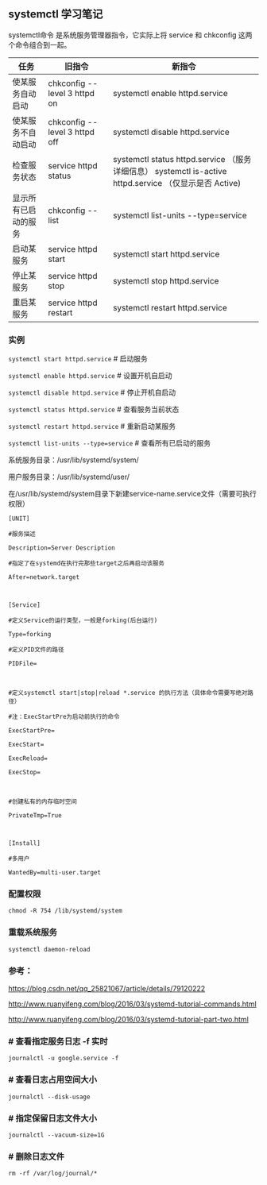 ## **systemctl 学习笔记**



systemctl命令 是系统服务管理器指令，它实际上将 service 和 chkconfig 这两个命令组合到一起。

| 任务                 | 旧指令                        | 新指令                                                       |
| -------------------- | ----------------------------- | ------------------------------------------------------------ |
| 使某服务自动启动     | chkconfig --level 3 httpd on  | systemctl enable httpd.service                               |
| 使某服务不自动启动   | chkconfig --level 3 httpd off | systemctl disable httpd.service                              |
| 检查服务状态         | service httpd status          | systemctl status httpd.service （服务详细信息） systemctl is-active httpd.service （仅显示是否 Active) |
| 显示所有已启动的服务 | chkconfig --list              | systemctl list-units --type=service                          |
| 启动某服务           | service httpd start           | systemctl start httpd.service                                |
| 停止某服务           | service httpd stop            | systemctl stop httpd.service                                 |
| 重启某服务           | service httpd restart         | systemctl restart httpd.service                              |



### 实例

`systemctl start httpd.service` # 启动服务

`systemctl enable httpd.service` # 设置开机自启动

`systemctl disable httpd.service` # 停止开机自启动

`systemctl status httpd.service` # 查看服务当前状态

`systemctl restart httpd.service` # 重新启动某服务

`systemctl list-units --type=service` # 查看所有已启动的服务



系统服务目录：/usr/lib/systemd/system/ 

用户服务目录：/usr/lib/systemd/user/

在/usr/lib/systemd/system目录下新建service-name.service文件（需要可执行权限）

```
[UNIT]

#服务描述

Description=Server Description

#指定了在systemd在执行完那些target之后再启动该服务

After=network.target



[Service]

#定义Service的运行类型，一般是forking(后台运行)   

Type=forking

#定义PID文件的路径

PIDFile=



#定义systemctl start|stop|reload *.service 的执行方法（具体命令需要写绝对路径）

#注：ExecStartPre为启动前执行的命令

ExecStartPre=

ExecStart=

ExecReload=

ExecStop=



#创建私有的内存临时空间

PrivateTmp=True



[Install]

#多用户

WantedBy=multi-user.target
```





### 配置权限

`chmod -R 754 /lib/systemd/system`

### 重载系统服务

`systemctl daemon-reload`



### 参考：

https://blog.csdn.net/qq_25821067/article/details/79120222

http://www.ruanyifeng.com/blog/2016/03/systemd-tutorial-commands.html

http://www.ruanyifeng.com/blog/2016/03/systemd-tutorial-part-two.html



### \# 查看指定服务日志 -f 实时

`journalctl -u google.service -f`



### \# 查看日志占用空间大小

`journalctl --disk-usage`



### \# 指定保留日志文件大小

`journalctl --vacuum-size=1G`



### \# 删除日志文件

`rm -rf /var/log/journal/*`